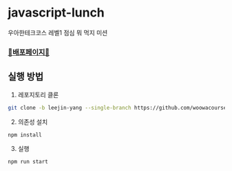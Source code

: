 # javascript-lunch

우아한테크코스 레벨1 점심 뭐 먹지 미션

### [🍕배포페이지🍔](https://leejin-yang.github.io/javascript-lunch/)

## 실행 방법

1. 레포지토리 클론

```bash
git clone -b leejin-yang --single-branch https://github.com/woowacourse/javascript-lunch.git
```

2. 의존성 설치

```bash
npm install
```

3. 실행

```bash
npm run start
```
